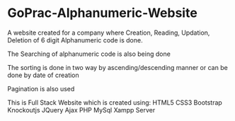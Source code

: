 # GoPrac-Alphanumeric-Website

A website created for a company where Creation, Reading, Updation, Deletion of 6 digit Alphanumeric code is done.

The Searching of alphanumeric code is also being done

The sorting is done in two way by ascending/descending manner or can be done by date of creation

Pagination is also used

This is Full Stack Website which is created using:
HTML5
CSS3
Bootstrap
Knockoutjs
JQuery
Ajax
PHP
MySql
Xampp Server
